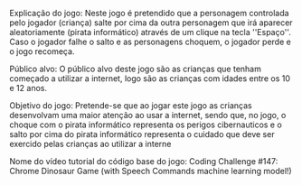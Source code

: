 Explicação do jogo: Neste jogo é pretendido que a personagem controlada pelo jogador (criança) salte por cima da outra personagem que irá aparecer aleatoriamente (pirata informático) através de um clique na tecla ''Espaço''. Caso o jogador falhe o salto e as personagens choquem, o jogador perde e o jogo recomeça.

Público alvo: O público alvo deste jogo são as crianças que tenham começado a utilizar a internet, logo são as crianças com idades entre os 10 e 12 anos. 

Objetivo do jogo: Pretende-se que ao jogar este jogo as crianças desenvolvam uma maior atenção ao usar a internet, sendo que, no jogo, o choque com o pirata informático representa os perigos cibernauticos e o salto por cima do pirata informático representa o cuidado que deve ser exercido pelas crianças ao utilizar a interne

Nome do vídeo tutorial do código base do jogo: Coding Challenge #147: Chrome Dinosaur Game (with Speech Commands machine learning model!)
